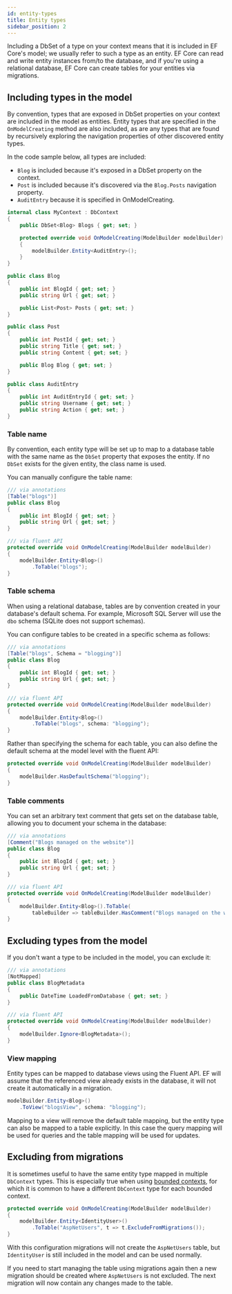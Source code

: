 ```yaml
---
id: entity-types
title: Entity types
sidebar_position: 2
---
```


Including a DbSet of a type on your context means that it is included in EF Core's model; we usually refer to such a type as an entity. EF Core can read and write entity instances from/to the database, and if you're using a relational database, EF Core can create tables for your entities via migrations.

## Including types in the model

By convention, types that are exposed in DbSet properties on your context are included in the model as entities. Entity types that are specified in the `OnModelCreating` method are also included, as are any types that are found by recursively exploring the navigation properties of other discovered entity types.

In the code sample below, all types are included:

- `Blog` is included because it's exposed in a DbSet property on the context.
- `Post` is included because it's discovered via the `Blog.Posts` navigation property.
- `AuditEntry` because it is specified in OnModelCreating.

```csharp
internal class MyContext : DbContext
{
    public DbSet<Blog> Blogs { get; set; }

    protected override void OnModelCreating(ModelBuilder modelBuilder)
    {
        modelBuilder.Entity<AuditEntry>();
    }
}

public class Blog
{
    public int BlogId { get; set; }
    public string Url { get; set; }

    public List<Post> Posts { get; set; }
}

public class Post
{
    public int PostId { get; set; }
    public string Title { get; set; }
    public string Content { get; set; }

    public Blog Blog { get; set; }
}

public class AuditEntry
{
    public int AuditEntryId { get; set; }
    public string Username { get; set; }
    public string Action { get; set; }
}
```

### Table name

By convention, each entity type will be set up to map to a database table with the same name as the `DbSet` property that exposes the entity. If no `DbSet` exists for the given entity, the class name is used.

You can manually configure the table name:

```csharp {2,12-13}
/// via annotations
[Table("blogs")]
public class Blog
{
    public int BlogId { get; set; }
    public string Url { get; set; }
}

/// via fluent API
protected override void OnModelCreating(ModelBuilder modelBuilder)
{
    modelBuilder.Entity<Blog>()
        .ToTable("blogs");
}
```

### Table schema

When using a relational database, tables are by convention created in your database's default schema. For example, Microsoft SQL Server will use the `dbo` schema (SQLite does not support schemas).

You can configure tables to be created in a specific schema as follows:

```csharp {2,12-13}
/// via annotations
[Table("blogs", Schema = "blogging")]
public class Blog
{
    public int BlogId { get; set; }
    public string Url { get; set; }
}

/// via fluent API
protected override void OnModelCreating(ModelBuilder modelBuilder)
{
    modelBuilder.Entity<Blog>()
        .ToTable("blogs", schema: "blogging");
}
```

Rather than specifying the schema for each table, you can also define the default schema at the model level with the fluent API:

```csharp {3}
protected override void OnModelCreating(ModelBuilder modelBuilder)
{
    modelBuilder.HasDefaultSchema("blogging");
}
```

### Table comments

You can set an arbitrary text comment that gets set on the database table, allowing you to document your schema in the database:

```csharp {2,12-13}
/// via annotations
[Comment("Blogs managed on the website")]
public class Blog
{
    public int BlogId { get; set; }
    public string Url { get; set; }
}

/// via fluent API
protected override void OnModelCreating(ModelBuilder modelBuilder)
{
    modelBuilder.Entity<Blog>().ToTable(
        tableBuilder => tableBuilder.HasComment("Blogs managed on the website"));
}
```

## Excluding types from the model

If you don't want a type to be included in the model, you can exclude it:

```csharp
/// via annotations
[NotMapped]
public class BlogMetadata
{
    public DateTime LoadedFromDatabase { get; set; }
}

/// via fluent API
protected override void OnModelCreating(ModelBuilder modelBuilder)
{
    modelBuilder.Ignore<BlogMetadata>();
}
```

### View mapping

Entity types can be mapped to database views using the Fluent API. EF will assume that the referenced view already exists in the database, it will not create it automatically in a migration.

```csharp
modelBuilder.Entity<Blog>()
    .ToView("blogsView", schema: "blogging");
```

Mapping to a view will remove the default table mapping, but the entity type can also be mapped to a table explicitly. In this case the query mapping will be used for queries and the table mapping will be used for updates.

## Excluding from migrations

It is sometimes useful to have the same entity type mapped in multiple `DbContext` types. This is especially true when using [bounded contexts](https://www.martinfowler.com/bliki/BoundedContext.html), for which it is common to have a different `DbContext` type for each bounded context.

```csharp
protected override void OnModelCreating(ModelBuilder modelBuilder)
{
    modelBuilder.Entity<IdentityUser>()
        .ToTable("AspNetUsers", t => t.ExcludeFromMigrations());
}
```

With this configuration migrations will not create the `AspNetUsers` table, but `IdentityUser` is still included in the model and can be used normally.

If you need to start managing the table using migrations again then a new migration should be created where `AspNetUsers` is not excluded. The next migration will now contain any changes made to the table.
